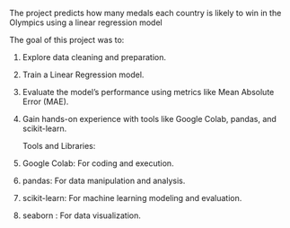 The project predicts how many medals each country is likely to win in the Olympics using a linear regression model

   The goal of this project was to:
1. Explore data cleaning and preparation.
2. Train a Linear Regression model.
3. Evaluate the model’s performance using metrics like Mean Absolute Error (MAE).
4. Gain hands-on experience with tools like Google Colab, pandas, and scikit-learn.

   Tools and Libraries: 
1. Google Colab: For coding and execution.
2. pandas: For data manipulation and analysis.
3. scikit-learn: For machine learning modeling and evaluation.
4. seaborn : For data visualization.
